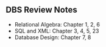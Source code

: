 ## DBS Review Notes

* Relational Algebra: Chapter 1, 2, 6
* SQL and XML: Chapter 3, 4, 5, 23
* Database Design: Chapter 7, 8